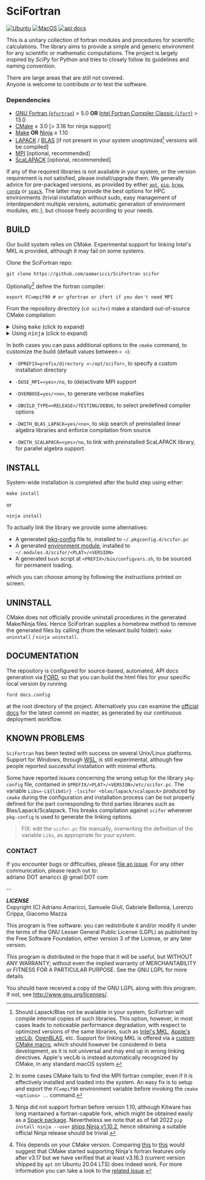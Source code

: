 # SciFortran

[![Ubuntu](https://img.shields.io/github/actions/workflow/status/QcmPlab/SciFortran/Ubuntu_Scheduled.yml?label=Ubuntu&logo=ubuntu&style=flat-square)](https://github.com/aamaricci/SciFortran/actions/workflows/Scheduled.yml) 
[![MacOS](https://img.shields.io/github/actions/workflow/status/QcmPlab/SciFortran/MacOS_Scheduled.yml?label=macOS&logo=apple&style=flat-square)](https://github.com/aamaricci/SciFortran/actions/workflows/Scheduled.yml) 
[![api docs](https://img.shields.io/static/v1?label=API&message=documentation&color=734f96&logo=read-the-docs&logoColor=white&style=flat-square)](https://aamaricci.github.io/SciFortran)

This is a unitary collection of fortran modules and procedures for scientific calculations. The library aims to provide a simple and generic environment for any scientific or mathematic computations. The project is largely inspired by *SciPy* for Python and tries to closely follow its guidelines and naming convention. 

There are large areas that are still not covered.  
Anyone is welcome to contribute or to test the software. 

### Dependencies

* [GNU Fortran (`gfortran`)](https://gcc.gnu.org/fortran/) > 5.0 **OR** [Intel Fortran Compiler Classic (`ifort`)](https://www.intel.com/content/www/us/en/developer/tools/oneapi/fortran-compiler.html)  > 13.0
* [CMake](https://cmake.org/) ≥ 3.0 [> 3.16 for ninja support] 
* [Make](https://www.gnu.org/software/make/) **OR** [Ninja](https://ninja-build.org/) ≥ 1.10 
* [LAPACK](https://github.com/Reference-LAPACK/lapack) / [BLAS](https://netlib.org/blas/) [if not present in your system unoptimized[^1] versions will be compiled]  
* [MPI](https://github.com/open-mpi/ompi)  [optional, recommended]
* [ScaLAPACK](https://github.com/Reference-ScaLAPACK/scalapack)  [optional, recommended]

If any of the required libraries is not available in your system, or the version requirement is not satisfied, please install/upgrade them. We generally advice for pre-packaged versions, as provided by either [`apt`](https://en.wikipedia.org/wiki/APT_(software)), [`pip`](https://pypi.org/project/pip/), [`brew`](https://formulae.brew.sh/), [`conda`](https://docs.conda.io/en/latest/) or [`spack`](https://spack.io/). The latter may provide the best options for HPC environments (trivial installation without sudo, easy management of interdependent multiple versions, automatic generation of environment modules, etc.), but choose freely according to your needs.

[^1]: Should Lapack/Blas not be available in your system, SciFortran will compile internal copies of such libraries. This option, however, in most cases leads to noticeable performance degradation, with respect to optimized versions of the same libraries, such as [Intel's MKL](https://en.wikipedia.org/wiki/Math_Kernel_Library), [Apple's vecLib](https://developer.apple.com/documentation/accelerate/veclib), [OpenBLAS](https://www.openblas.net/), etc. Support for linking MKL is offered via a [custom CMake macro](./cmake/FindMKL.cmake), which should however be considered in beta development, as it is not universal and may end up in wrong linking directives. Apple's vecLib is instead automatically recognized by CMake, in any standard macOS system.



## BUILD

Our build system relies on CMake. Experimental support for linking Intel's MKL is provided, although it may fail on some systems.

Clone the SciFortran repo:

```
git clone https://github.com/aamaricci/SciFortran scifor
```

Optionally[^2] define the fortran compiler:

```
export FC=mpif90 # or gfortran or ifort if you don't need MPI
```

From the repository directory (`cd scifor`) make a standard out-of-source CMake compilation:

<details>
<summary> Using <tt>make</tt> (click to expand) </summary>
Default CMake workflow, with widest version support (CMake > 3.0).

```
mkdir build 
cd build  
cmake .. 
make
```      

</details>

<details>
<summary> Using <tt>ninja</tt> (click to expand)</summary>

If a fortran-capable[^3] version of `ninja` ( https://ninja-build.org ) is available in your system (and CMake can[^4] take advantage of it), you can use it to build the library at lightning, multi-threaded, speed. 

```
mkdir build    
cd build  
cmake -GNinja ..  
ninja
```       

</details>

In both cases you can pass additional options to the `cmake` command, to customize the build (default values between `< >`):

* `-DPREFIX=prefix/directory <~/opt/scifor>`, to specify a custom installation directory 

* `-DUSE_MPI=<yes>/no`, to (de)activate MPI support  

* `-DVERBOSE=yes/<no>`, to generate verbose makefiles

* `-DBUILD_TYPE=<RELEASE>/TESTING/DEBUG`, to select predefined compiler options

* `-DWITH_BLAS_LAPACK=yes/<no>`, to skip search of preinstalled linear algebra libraries and enforce compilation from source

* `-DWITH_SCALAPACK=<yes>/no`, to link with preinstalled ScaLAPACK library, for parallel algebra support.

[^2]: In some cases CMake fails to find the MPI fortran compiler, even if it is effectively installed and loaded into the system. An easy fix is to setup and export the `FC=mpif90` environment variable before invoking the `cmake <options> ..` command. 

[^3]: Ninja did not support fortran before version 1.10, although Kitware has long mantained a fortran-capable fork, which might be obtained easily as a [Spack package](https://packages.spack.io/package.html?name=ninja-fortran). Nevertheless we note that as of fall 2022 `pip install ninja --user` [ships Ninja v1.10.2](https://pypi.org/project/ninja/), hence obtaining a suitable official Ninja release should be trivial.

[^4]: This depends on your CMake version. Comparing [this](https://cmake.org/cmake/help/v3.16/generator/Ninja.html#fortran-support) to [this](https://cmake.org/cmake/help/v3.17/generator/Ninja.html#fortran-support) would suggest that CMake started supporting Ninja's fortran features only after v3.17 but we have verified that at least v3.16.3 (current version shipped by `apt` on Ubuntu 20.04 LTS) does indeed work. For more information you can take a look to the [related issue](https://github.com/QcmPlab/SciFortran/issues/16). 

## INSTALL

System-wide installation is completed after the build step using either: 

```
make install
```  

or   

```
ninja install
```  
 
To actually link the library we provide some alternatives:

* A generated [pkg-config](https://github.com/freedesktop/pkg-config) file to, installed to `~/.pkgconfig.d/scifor.pc`  
* A generated [environment module](https://github.com/cea-hpc/modules), installed to `~/.modules.d/scifor/<PLAT>/<VERSION>`  
* A generated `bash` script at `<PREFIX>/bin/configvars.sh`, to be sourced for permanent loading.

which you can choose among by following the instructions printed on screen.

## UNINSTALL

CMake does not officially provide uninstall procedures in the generated Make/Ninja files. Hence SciFortran supplies a homebrew method to remove the generated files by calling (from the relevant build folder): `make uninstall` / `ninja uninstall`.

## DOCUMENTATION
The repository is configured for source-based, automated, API docs generation via [FORD](https://github.com/Fortran-FOSS-Programmers/ford), so that you can build the html files for your specific local version by running
```
ford docs.config
```
at the root directory of the project. Alternatively you can examine the [official docs](https://aamaricci.github.io/SciFortran) for the latest commit on master, as generated by our continuous deployment workflow.

## KNOWN PROBLEMS

`SciFortran` has been tested with success on several Unix/Linux platforms. Support for Windows, through [WSL](https://learn.microsoft.com/en-us/windows/wsl/install), is still experimental, although few people reported successful installation with minimal efforts. 

Some have reported issues concerning the wrong setup for the library `pkg-config` file, contained in  `$PREFIX/<PLAT>/<VERSION>/etc/scifor.pc`. The variable `Libs=-L${libdir} -lscifor <blas/lapack/scalapack>` produced by `cmake` during the configuration and installation process can be not properly defined for the part corresponding to third parties libraries such as Blas/Lapack/Scalapack. This breaks compilation against `scifor` whenever `pkg-config` is used to generate the linking options. 

> FIX: edit the `scifor.pc` file manually, overwriting the definition of the variable `Libs`, as appropriate for your system. 

 

### CONTACT

If you encounter bugs or difficulties, please [file an issue](https://github.com/aamaricci/SciFortran/issues/new/choose). For any other communication, please reach out to:    
adriano DOT amaricci @ gmail DOT com

--

***LICENSE***  
Copyright (C) Adriano Amaricci, Samuele Giuli, Gabriele Bellomia, Lorenzo Crippa, Giacomo Mazza

This program is free software: you can redistribute it and/or modify
it under the terms of the GNU Lesser General Public License (LGPL) as published by
the Free Software Foundation, either version 3 of the License, or any later version.

This program is distributed in the hope that it will be useful,
but WITHOUT ANY WARRANTY; without even the implied warranty of
MERCHANTABILITY or FITNESS FOR A PARTICULAR PURPOSE.  See the
GNU LGPL for more details.

You should have received a copy of the GNU LGPL along with this program.  If not, see <http://www.gnu.org/licenses/>.

